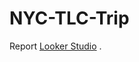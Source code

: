 # NYC-TLC-Trip

Report [Looker Studio]([https://pages.github.com/](https://lookerstudio.google.com/reporting/a397d09c-acb4-4951-91e8-d90d3658420f)https://lookerstudio.google.com/reporting/a397d09c-acb4-4951-91e8-d90d3658420f) .
